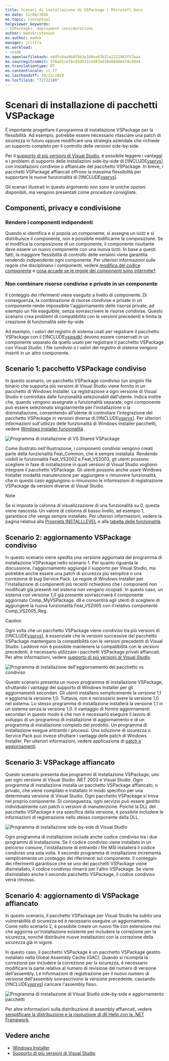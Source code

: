 ```yaml
---
title: Scenari di installazione di VSPackage | Microsoft Docs
ms.date: 11/04/2016
ms.topic: conceptual
helpviewer_keywords:
- VSPackages, deployment considerations
author: madskristensen
ms.author: madsk
manager: jillfra
ms.workload:
- vssdk
ms.openlocfilehash: eddfc0aa9b8f5b3a169ce87b31a2221983f57aaa
ms.sourcegitcommit: 5f6ad1cefbcd3d531ce587ad30e684684f4c4d44
ms.translationtype: MT
ms.contentlocale: it-IT
ms.lasthandoff: 10/22/2019
ms.locfileid: "72722180"
---
```

# <a name="vspackage-setup-scenarios"></a>Scenari di installazione di pacchetti VSPackage

È importante progettare il programma di installazione VSPackage per la flessibilità. Ad esempio, potrebbe essere necessario rilasciare una patch di sicurezza in futuro oppure modificare una strategia aziendale che richiede un supporto completo per il controllo delle versioni side-by-side.

Per il [supporto di più versioni di Visual Studio](../../extensibility/supporting-multiple-versions-of-visual-studio.md), è possibile leggere i vantaggi e i problemi di supporto delle installazioni side-by-side di [!INCLUDE[vsprvs](../../code-quality/includes/vsprvs_md.md)] con installazioni condivise o affiancate del pacchetto VSPackage. In breve, i pacchetti VSPackage affiancati offrono la massima flessibilità per supportare le nuove funzionalità di [!INCLUDE[vsprvs](../../code-quality/includes/vsprvs_md.md)].

Gli scenari illustrati in questo argomento non sono le uniche opzioni disponibili, ma vengono presentati come procedure consigliate.

## <a name="components-privacy-and-sharing"></a>Componenti, privacy e condivisione

### <a name="make-your-components-independent"></a>Rendere i componenti indipendenti

Quando si identifica e si popola un componente, si assegna un `GUID` e si distribuisce il componente, non è possibile modificarne la composizione. Se si modifica la composizione di un componente, il componente risultante deve essere un nuovo componente con una nuova `GUID`. In base a questi fatti, la maggiore flessibilità di controllo delle versioni viene garantita rendendo indipendente ogni componente. Per ulteriori informazioni sulle regole che disciplinano i componenti, vedere [modifica del codice componente](/windows/desktop/Msi/changing-the-component-code) e [cosa accade se le regole dei componenti sono interrotte?](/windows/desktop/Msi/what-happens-if-the-component-rules-are-broken).

### <a name="do-not-mix-shared-and-private-resources-in-a-component"></a>Non combinare risorse condivise e private in un componente

Il conteggio dei riferimenti viene eseguito a livello di componente. Di conseguenza, la combinazione di risorse condivise e private in un componente rende impossibile l'aggiornamento delle risorse private, ad esempio un file eseguibile, senza sovrascrivere le risorse condivise. Questo scenario crea problemi di compatibilità con le versioni precedenti e limita la creazione di funzionalità side-by-side.

Ad esempio, i valori del registro di sistema usati per registrare il pacchetto VSPackage con il [!INCLUDE[vsipsdk](../../extensibility/includes/vsipsdk_md.md)] devono essere conservati in un componente separato da quello usato per registrare il pacchetto VSPackage con Visual Studio. I file condivisi o i valori del registro di sistema vengono inseriti in un altro componente.

## <a name="scenario-1-shared-vspackage"></a>Scenario 1: pacchetto VSPackage condiviso

In questo scenario, un pacchetto VSPackage condiviso (un singolo file binario che supporta più versioni di Visual Studio viene fornito in un pacchetto di Windows Installer. La registrazione a ogni versione di Visual Studio è controllata dalle funzionalità selezionabili dall'utente. Indica inoltre che, quando vengono assegnate a funzionalità separate, ogni componente può essere selezionato singolarmente per l'installazione o la disinstallazione, consentendo all'utente di controllare l'integrazione del pacchetto VSPackage in versioni diverse di [!INCLUDE[vsprvs](../../code-quality/includes/vsprvs_md.md)]. Per ulteriori informazioni sull'utilizzo delle funzionalità di Windows Installer pacchetti, vedere [Windows Installer funzionalità](/windows/desktop/Msi/windows-installer-features) .

![Programma di installazione di VS Shared VSPackage](../../extensibility/internals/media/vs_sharedpackage.gif "VS_SharedPackage")

Come illustrato nell'illustrazione, i componenti condivisi vengono creati parte della funzionalità Feat_Common, che è sempre installata. Rendendo visibili le funzionalità Feat_VS2002 e Feat_VS2003, gli utenti possono scegliere in fase di installazione in quali versioni di Visual Studio vogliono integrare il pacchetto VSPackage. Gli utenti possono anche usare Windows Installer modalità manutenzione per aggiungere o rimuovere funzionalità, che in questo caso aggiungono o rimuovono le informazioni di registrazione VSPackage da versioni diverse di Visual Studio.

> [!NOTE]
> Se si imposta la colonna di visualizzazione di una funzionalità su 0, questa viene nascosta. Un valore di colonna di basso livello, ad esempio 1, garantisce che venga sempre installato. Per ulteriori informazioni, vedere la pagina relativa alla [Proprietà INSTALLLEVEL](/windows/desktop/Msi/installlevel) e alla [tabella delle funzionalità](/windows/desktop/Msi/feature-table).

## <a name="scenario-2-shared-vspackage-update"></a>Scenario 2: aggiornamento VSPackage condiviso

In questo scenario viene spedita una versione aggiornata del programma di installazione VSPackage nello scenario 1. Per quanto riguarda la discussione, l'aggiornamento aggiunge il supporto per Visual Studio, ma potrebbe anche essere una patch di sicurezza più semplice o una correzione di bug Service Pack. Le regole di Windows Installer per l'installazione di componenti più recenti richiedono che i componenti non modificati già presenti nel sistema non vengano ricopiati. In questo caso, un sistema con versione 1,0 già presente sovrascriverà il componente aggiornato Comp_MyVSPackage. dll e consentirà agli utenti di scegliere di aggiungere la nuova funzionalità Feat_VS2005 con il relativo componente Comp_VS2005_Reg.

> [!CAUTION]
> Ogni volta che un pacchetto VSPackage viene condiviso tra più versioni di [!INCLUDE[vsprvs](../../code-quality/includes/vsprvs_md.md)], è essenziale che le versioni successive del pacchetto VSPackage mantengano la compatibilità con le versioni precedenti di Visual Studio. Laddove non è possibile mantenere la compatibilità con le versioni precedenti, è necessario utilizzare i pacchetti VSPackage privati affiancati. Per altre informazioni, vedere [supporto di più versioni di Visual Studio](../../extensibility/supporting-multiple-versions-of-visual-studio.md).

![Programma di installazione dell'aggiornamento del pacchetto vs condiviso](../../extensibility/internals/media/vs_sharedpackageupdate.gif "VS_SharedPackageUpdate")

Questo scenario presenta un nuovo programma di installazione VSPackage, sfruttando i vantaggi del supporto di Windows Installer per gli aggiornamenti secondari. Gli utenti installano semplicemente la versione 1,1 e aggiorna la versione 1,0. Tuttavia, non è necessario avere la versione 1,0 nel sistema. Lo stesso programma di installazione installerà la versione 1,1 in un sistema senza la versione 1,0. Il vantaggio di fornire aggiornamenti secondari in questo modo è che non è necessario eseguire il lavoro di sviluppo di un programma di installazione di aggiornamento e di un programma di installazione completo del prodotto. Un programma di installazione esegue entrambi i processi. Una soluzione di sicurezza o Service Pack può invece sfruttare i vantaggi delle patch di Windows Installer. Per ulteriori informazioni, vedere applicazione di [patch e aggiornamenti](/windows/desktop/Msi/patching-and-upgrades).

## <a name="scenario-3-side-by-side-vspackage"></a>Scenario 3: VSPackage affiancato

Questo scenario presenta due programmi di installazione VSPackage, uno per ogni versione di Visual Studio .NET 2003 e Visual Studio. Ogni programma di installazione installa un pacchetto VSPackage affiancato, o privato, che viene compilato e installato in modo specifico per una determinata versione di Visual Studio. Ogni pacchetto VSPackage si trova nel proprio componente. Di conseguenza, ogni servizio può essere gestito individualmente con patch o versioni di manutenzione. Poiché la DLL del pacchetto VSPackage è ora specifica della versione, è possibile includere le informazioni di registrazione nello stesso componente della DLL.

![Programma di installazione side-by-side di Visual Studio](../../extensibility/internals/media/vs_sbys_package.gif "VS_SbyS_Package")

Ogni programma di installazione include anche codice condiviso tra i due programmi di installazione. Se il codice condiviso viene installato in un percorso comune, l'installazione di entrambi i file MSI installerà il codice condiviso una sola volta. Il secondo programma di installazione incrementa semplicemente un conteggio dei riferimenti sul componente. Il conteggio dei riferimenti garantisce che se uno dei pacchetti VSPackage viene disinstallato, il codice condiviso rimarrà per l'altro VSPackage. Se viene disinstallato anche il secondo pacchetto VSPackage, il codice condiviso verrà rimosso.

## <a name="scenario-4-side-by-side-vspackage-update"></a>Scenario 4: aggiornamento di VSPackage affiancato

In questo scenario, il pacchetto VSPackage per Visual Studio ha subito una vulnerabilità di sicurezza ed è necessario eseguire un aggiornamento. Come nello scenario 2, è possibile creare un nuovo file con estensione msi che aggiorna un'installazione esistente per includere la correzione per la sicurezza, nonché distribuire nuove installazioni con la correzione della sicurezza già in vigore.

In questo caso, il pacchetto VSPackage è un pacchetto VSPackage gestito installato nella Global Assembly Cache (GAC). Quando si ricompila la correzione per includere la correzione per la sicurezza, è necessario modificare la parte relativa al numero di revisione del numero di versione dell'assembly. Le informazioni di registrazione per il nuovo numero di versione dell'assembly sovrascrivono la versione precedente, causando [!INCLUDE[vsprvs](../../code-quality/includes/vsprvs_md.md)] caricare l'assembly fisso.

![Programma di installazione di Visual Studio side-by-side e aggiornamento pacchetti](../../extensibility/internals/media/vs_sbys_packageupdate.gif "VS_SbyS_PackageUpdate")

Per altre informazioni sulla distribuzione di assembly affiancati, vedere [semplificare la distribuzione e la risoluzione di dll Hello con la .NET Framework](https://msdn.microsoft.com/library/ms973843.aspx).

## <a name="see-also"></a>Vedere anche

- [Windows Installer](/windows/desktop/Msi/windows-installer-portal)
- [Supporto di più versioni di Visual Studio](../../extensibility/supporting-multiple-versions-of-visual-studio.md)